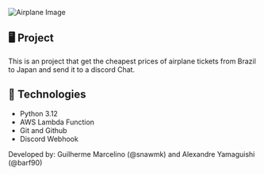 ![Airplane Image]([[https://www.google.com/url?sa=i&url=https%3A%2F%2Fbr.freepik.com%2Ffotos%2Faviao&psig=AOvVaw2jvUtrC96Em9CdC3bxeHk3&ust=1706979125410000&source=images&cd=vfe&opi=89978449&ved=0CBIQjRxqFwoTCLDFmtOOjYQDFQAAAAAdAAAAABAE](https://img.freepik.com/fotos-gratis/aviao-de-passageiros-decolando-ao-entardecer-gerado-por-ia_188544-24640.jpg)](https://www.melhoresdestinos.com.br/wp-content/uploads/2021/03/primeira-viagem-aviao-capa.jpg))

## 🖥️ Project
This is an project that get the cheapest prices of airplane tickets from Brazil to Japan and send it to a discord Chat.

## 🚀 Technologies

- Python 3.12
- AWS Lambda Function
- Git and Github
- Discord Webhook

Developed by: Guilherme Marcelino (@snawmk) and Alexandre Yamaguishi (@barf90)
